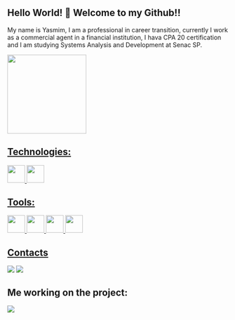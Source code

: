 ## Hello World! 👋 Welcome to my Github!!
 My name is Yasmim, I am a professional in career transition, currently I work as a commercial agent in a financial institution, I hava CPA 20 certification and I am studying Systems Analysis and Development at Senac SP.

<div>
<a href="https://github.com/yasmimfreitas">
<img height="180em" src="https://github-readme-stats.vercel.app/api/top-langs/?username=yasmimfreitas&layout=compact&langs_count=7&theme=dracula"/>
</div>


## Technologies:


<img src="https://cdn.jsdelivr.net/gh/devicons/devicon/icons/csharp/csharp-original.svg" width="40" height="40"/> <img src="https://cdn.jsdelivr.net/gh/devicons/devicon/icons/java/java-original-wordmark.svg" width="40" height="40"/>

## Tools:

<img src="https://cdn.jsdelivr.net/gh/devicons/devicon/icons/visualstudio/visualstudio-plain.svg" width="40" height="40"/>   <img src="https://cdn.jsdelivr.net/gh/devicons/devicon/icons/git/git-original-wordmark.svg" width="40" height="40"/>  <img src="https://cdn.jsdelivr.net/gh/devicons/devicon/icons/github/github-original.svg" width="40" height="40"/>  <img src="https://cdn.jsdelivr.net/gh/devicons/devicon/icons/intellij/intellij-original.svg" width="40" height="40"/>

## Contacts

<div>
<a href = "mailto:yasmimsantosfreitas33@gmail.com"><img src="https://img.shields.io/badge/Gmail-D14836?style=for-the-badge&logo=gmail&logoColor=white" target="_blank"></a>
<a href="https://www.linkedin.com/in/https://www.linkedin.com/in/yasmim-freitas-58698921b/" target="_blank"><img src="https://img.shields.io/badge/-LinkedIn-%230077B5?style=for-the-badge&logo=linkedin&logoColor=white" target="_blank"></a>   
</div>

## Me working on the project:

<img src= "https://c.tenor.com/OKLkZ1Um5HIAAAAC/mad-typing.gif">
